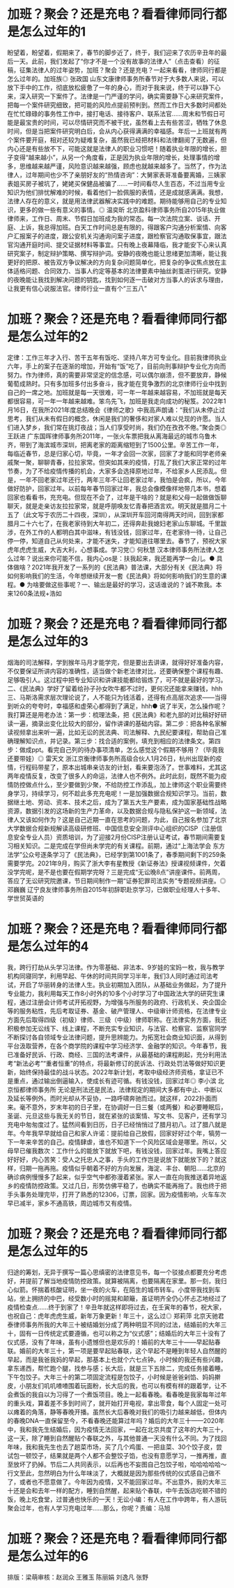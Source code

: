 # 加班？聚会？还是充电？看看律师同行都是怎么过年的1

盼望着，盼望着，假期来了，春节的脚步近了，终于，我们迎来了农历辛丑年的最后一天。此前，我们发起了“你才不是一个没有故事的法律人”（点击查看）的征稿，征集法律人的过年姿势，加班？聚会？还是充电？一起来看看，律师同行都是怎么过年的。加班族◎ 张政国  山东文康律师事务所春节对于大多数人来说，可以放下手中的工作，彻底放松疲惫了一年的身心，而对于我来说，终于可以静下心来，深入研究一下案件了。法律是一门严谨的学问，确实需要静下心来研究案件，把每一个案件研究细致，把可能的风险点提前预判到。然而工作日大多数时间都处在忙忙碌碌的事务性工作中，接打电话、接待客户、联系法官……周末和节假日可能是最宝贵的时间，可以尽情研究而不被干扰，虽然看上去有些苦涩，牺牲了休息时间，但是当把案件研究明白后，会从内心获得满满的幸福感。年后一上班就有两个案件要开庭，相对还较为疑难复杂，虽然我已经把材料和法律翻阅了无数遍，但内心还是有些放不下，可能这就是法律人的职业习惯吧！随着执业年限的增长，胆子变得“越来越小”，从另一个角度看，正是因为执业年限的增长，处理事情的增多，思维越来越严谨，风险意识越来越强，顾虑也就越来越多了。当然了，作为法律人，过年期间也少不了亲朋好友的“热情咨询”：大舅家表哥准备要离婚，三姨家表姐买房子被坑了，姥姥买保健品被骗了……一时间看尽人生百态，不过当用专业知识为他们排忧解难的时候，看着他们一脸佩服的表情，还是成就感满满。我想，法律人存在的意义，就是用法律武器解决实践中的难题。期待能够用自己的专业知识，更多的做一些有意义的事情。◎ 温奕昕 北京盈科律师事务所自2015年执业做律师来，工作日、周末、节假日加班成为我的常态。每一次法院立案、谈话、开庭、上诉，我总得加班。白天工作时间总是有限的，得跟客户沟通分析案情、向客户汇报案子的进度，跟公安机关沟通询问案子进度，跟检察官沟通取保事宜，跟法官沟通开庭时间、提交证据材料等事宜。只有晚上夜幕降临，我才能安下心来认真研究案子，制定辩护策略、撰写辩护词。安静的夜晚也能让思绪更加清晰，能让我更好的把原、被告双方争议解决的方向复杂问题简单化，把复杂的争议焦点放在主体适格问题、合同效力、当事人约定等基本的法律要素中抽丝剥茧进行研究。安静的夜晚能让我找到解决问题的钥匙，找到如何逐一击破对方当事人的诉求与理由，让我更有信心说服法官。律师行业一直有个“三五八”

# 加班？聚会？还是充电？看看律师同行都是怎么过年的2

定律：工作三年才入行、苦干五年有饭吃、坚持八年方可专业化。目前我律师执业六年，手上的案子在逐渐的增加，开始有“饭”吃了，目前向刑事辩护专业化方向而努力。作为律师，真的需要非常坚定的信念感，可以偶尔崩溃，但不要放弃，静候葡萄成熟时。只有多加班多付出多奋斗，我才能在竞争激烈的北京律师行业中找到自己的一席之地。加班就是每一天很难，可一年一年越来越容易，不加班就是每天都很容易，可一年一年越来越难。笨鸟先飞，加班是我走向成功的秘笈。2022年1月16日，在我所2021年度总结晚会《律师之歌》中我高声朗诵：“我们从未停止过思考，我们从未有假日的概念，休闲是我们的奢侈和对家人难以兑现的许愿。当人们进入梦乡，我们常在挑灯夜战；当人们享受时尚，我们仍在孜孜不倦。”聚会类◎ 王跃进  广东国晖律师事务所2011年，一张火车票把我从离海最远的城市乌鲁木齐，带到了海滨城市深圳，把离老家的距离缩短到了1500公里。辛苦工作一年，每临近春节，总是归家心切，毕竟，一年才会回一次家，回家了才能和同学老师亲戚聚一聚，聊聊青春，拉拉家常。但突如其来的疫情，打乱了我们大家正常的过年节奏，为了不给疫情传播的机会，大家多会选择原地过年，不给家乡人民添乱。但是，一年不回老家过年还行，两年三年不让回老家过年，我怕是会疯，所以，今年做好防护，回家过年。以前每年春节回家过年，我总会像模像样地带几本书，想着回家也看看书，充充电。但现在不会了，过年是干啥的？就是和父母一起做做饭聊聊天，就是走亲访友拉拉家常，就是呼朋唤友忆青春把酒言欢。明天就是腊月二十五了（此文写于农历二十四夜，深圳），从深圳开车回河南得两天时间，回到家都腊月二十六七了，在我老家待到大年初二，还得奔赴我媳妇老家山东聊城。千里跋涉，在外工作的人都明白其中滋味，有钱没钱，回家过年，在老家待一待，让自己停一停，知道自己从何处来，才能不迷失，才能知道往哪里去。春节了，预祝大家虎年虎虎生威，大吉大利，心想事成。学习党◎ 何秋慧  汉本律师事务所法律人怎么过年？说出来你可能不信，我内心os是：扶我起来，我还能再学一会儿。●  具体做啥？2021年我开发了一系列的《民法典》普法课，大部分有关《民法典》将如何影响我们的生活，今年想继续开发一套《民法典》将如何影响我们的生意的课程。●  为啥要做这些事呢？一、输出是最好的学习，这话谁说的？诚不欺我。本来1260条法规+浩如

# 加班？聚会？还是充电？看看律师同行都是怎么过年的3

烟海的司法解释，学到猴年马月才能学完，但是要出去讲课，就得好好准备内容，不仅要保证所讲内容的准确性，适当做个新老法律对比，还要确保整个课程有趣、足够吸引人。这过程中把专业知识和讲课技能都给锻炼了，可不就是最好的学习。二、《民法典》学好了留着给孙子孙女吹牛都不过时，更何况还能拿来赚钱，hhh三、马斯洛需求层次理论说了，人不能只为钱活着，还得有点高层次追求——当得到听众的夸夸时，幸福感和虚荣心都得到了满足，hhh●  说了半天，怎么操作呢？我打算还是用老办法：第一步：梳理法条，把《民法典》和老九部的对比稿好好研读一遍，摘录出变化比较大的部分，留作讲课的基础内容。第二步：把各种名家解读视频拿出来听一遍，比如无讼的民法典、司法解释、九民纪要课程，帮助自己准确理解知识点，并记录。第三步：找合适的案例，填充到相应的法律条文。第四步：做成ppt。看完自己列的待办事项清单，怎么感觉这个假期不够用？（毕竟我还要带娃）◎ 雷天文  浙江京衡律师事务所高级合伙人1月26日，杭州出现新的疫情，行程码带星了，原本出城串亲访友的计划，看来要泡汤了。世事难料，尤其这两年疫情反复，改变了很多人的命运，法律人也不例外。此时此刻，既然不能为疫情防控做点什么，至少要做到少聚，不给防控工作添乱，加上律师这个职业需要终身学习，持续学习，何不趁此多充充电呢！一是加强数据合规知识学习。当前，数据继土地、劳动、资本、技术之后，成为了第五大生产要素，成为国家基础性战略资源，数据引发的这场新的生产力革命，以及数据合规与隐私保护这一新领域，法律人又该如何作为？这是自己近期一直在思考的问题，为此，自己报名参加了北京大学数据合规新规解读高级研修班、中国信息安全测评中心组织的CISP（注册信息安全专业人员）资质培训，为了迎接2月份CISP注册认证考试，春节期间需要复习相关知识。二是完成在学但尚未学完的有关课程。前期，通过“上海法学会 东方法学”公众号逐条学习了《民法典》，已经学到第1001条了，春季期间剩下的259条需要学完。2021年9月，购买了浙大李有星教授《新证券法》授课视频课件，欠着没学完呢，是不是也要在假期学完呀？三是完成“无讼晚8点”讲座课件。前两周，答应了无讼研究院邀课，节日期间制作一期“证券犯罪司法实务”专题视频讲座。◎ 邓巍巍 辽宁良友律师事务所自2015年初辞职赴京学习，已做职业经理人十多年、学世贸英语的

# 加班？聚会？还是充电？看看律师同行都是怎么过年的4

我，跨行打劫从头学习法律。作为零基础、非法本、9岁娃的宝妈一枚，我与教学机构同寝同学，利用早起、午休的时间共同学习半年，我们3人同时通过司法考试，开启了华丽转身的法律人生。执业初期加入团队，从基础业务做起，为了提升专业能力，我利用每天工作8小时外的10多个小时学习了中国政法大学的研究生课程，通过注册会计师考试开拓视野，为增强与所服务的政府、行政机关、央企国企等的服务粘性，先后考取证券、基金、破产管理人、中级审计师资格，在法律专业方面先后取得四级（初级）律师、三级（中级）律师职称。在法律实务方面，我还积极参加无讼线下、线上课程，不断充实专业知识，与法官、检察官、监察官同学不断探讨各自领域专业法律问题，提升思辨能力。为拓宽社会商业知识面，从得到平台汲取营养，在各个商学院的课程中学习经济学、金融学的知识。今年春节，我已准备好民诉、行政、商经、三国的法考课件，从最基础的课程刷起，充分利用法考“新法必考”“重者恒重”的特点，将最新修订的民诉法、行政处罚法等做好知识更新，始终保持最佳的战斗状态。2022年新计划，考取中级经济师资格，拿证已不是重点，通过输出倒逼输入，使成长有迹可循。有钱没钱，回家过年◎ 李小滨  北京恒都律师事务所 无论是刑法还是民法，法律规定的期间大多都有中止、中断以及延长等例外。而时光却从不妥协，一路呼啸奔驰而过。就这样，2022扑面而来。毫不意外，岁末年初的日子里，在协调好一日三餐（或两餐）和必要睡眠后，圣诞、元旦这些与我无关的节日，就在紧张的谈案情、写文书、见客户，还有学习充电中匆匆度过了。猛然间看到日历，日子已经悄悄过了腊月初八。过了腊八就是年。今年我早早就给自己和家人许诺：提前给自己放假，回家好好过个年，犒劳一下一年来辛苦的自己。疫情肆虐，谁也不知道下一个风险区域会是哪里。所以，父母早已催我数次：工作什么的能放下就放下吧，有钱没钱，回家过年。我嘴上答应好好好，内心苦笑：受人之托忠人之事，手头的工作岂是说放下就能放下的？就这样，归期一拖再拖。疫情似乎朝着不好的方向发展，海淀、丰台、朝阳……北京的确诊病例慢慢多了起来，似乎空气中都弥漫着紧张。家人一直在向我推送着异地返乡的疫情防控政策。又过几日，形势仿佛平稳了，也确实不能再拖了。我也终于把手头事务处理完毕，打开了熟悉的12306，订票，回家。因为疫情影响，火车车次早已减半，家乡不通高铁，周边城市又有疫情。

# 加班？聚会？还是充电？看看律师同行都是怎么过年的5

归途的筹划，无异于撰写一篇心思缜密的法律意见书，每一个驳接点都要充分考虑好，并提前了解当地疫情防控政策。就算被隔离，也要隔离在家里。那一刻，我归心似箭。怀揣着核酸证明，坐一夜的火车，在陌生的城市转车。小度带我找到车站，坐上拥挤的中巴，经受数小时的摇晃和颠簸，虽证明齐全仍心怀忐忑地经过了疫情检查点……终于到家了！辛丑年就这样即将过去，在壬寅年的春节，祝大家，也祝自己：虎年虎虎生威，新年万象更新！年三十，这么过◎ 郑莉萍  北京天驰君泰律师事务所我的大年三十被结婚划分成了两种明显不同的过法，结婚前的大年三十，固有一日传统定式要遵循，也可以称之为“仪式感”；结婚后的大年三十没有了仪式感，没有了年味，虽有小遗憾但也是欢乐的！婚前的大年三十——早起贴春联。婚前的大年三十，第一项是要早起贴春联，这个早起不是睡到年轻人自然醒的早起，而是我爸我妈的早起，那基本上也就个六七点钟。小时候的我还有些兴趣，拿东递西，帮忙跑个腿，找参与感；长大后，就是三下五除二，完成任务接着睡。下午包饺子。大年三十的第二项固定流程是包饺子，小时候是爸爸剁馅、妈妈擀皮，小朋友们叽叽喳喳围着玩面粉，长大后的我，也可以有模有样的跟着学，让不会煮饭的我自以为习得了一个煮饭项目。晚上一起看春晚。看春晚是我家每年过年的重头戏，算着差不多到时间了，就开始打开电视，拿出零食，每个人固定一处可以瘫着的角落，静等春晚开播。虽然长大后春晚对我们的吸引力越来越低，但体内的春晚DNA一直保留至今，不看春晚还能算过年吗？婚后的大年三十——2020年中，我和我先生结婚后，因为疫情无法回家，一起在北京共度了这年的大年三十，这一天，除了睡到自然醒贴个春联之外，与其他普通一天没有什么不同。为了找回年味，我和我先生也去了趟菜市场，买了几个鸡蛋、一把韭菜、30个饺子皮，尝试包一顿饺子，结果就是两个人都不会整饺子馅，也没有意愿学习，一推再推，直至放坏了扔掉。节后二人共同表示，以后再也不妄图自己包饺子啦，哈哈哈哈哈～行文至此，忽然明白为什么年味淡了，大概就是因为那些传统的仪式感自己做不了，或者也不愿意做了。今年因为疫情，又不能回家过年。不出意外，我的大年三十还是会和去年一样的配方，睡到自然醒，起来贴个春联，中午去饭店吃顿不错的饭，晚上吃食堂，过普通也快乐的一天！无讼小编：有人在工作中跨年，有人游玩聚会过年，也有人学习充电过年……那么，你呢？责编：马旭

# 加班？聚会？还是充电？看看律师同行都是怎么过年的6

排版：梁萌审核：赵润众 王雅玉 陈丽娟 刘逸凡 张野

